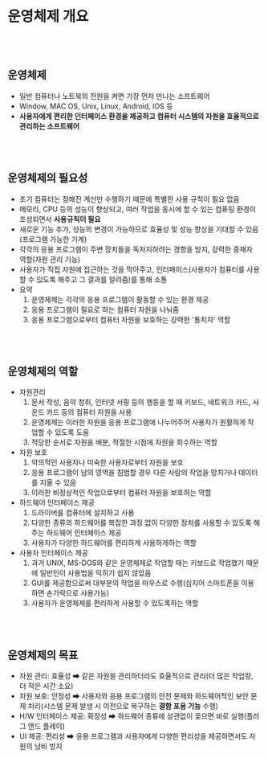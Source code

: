 # 운영체제 개요

<br><br>

## 운영체제
- 일반 컴퓨터나 노트북의 전원을 켜면 가장 먼저 만나는 소프트웨어
- Window, MAC OS, Unix, Linux, Android, IOS 등
- **사용자에게 편리한 인터페이스 환경을 제공하고 컴퓨터 시스템의 자원을 효율적으로 관리하는 소프트웨어**

<br><br>

## 운영체제의 필요성
- 초기 컴퓨터는 정해진 계산만 수행하기 때문에 특별한 사용 규칙이 필요 없음
- 메모리, CPU 등의 성능이 향상되고, 여러 작업을 동시에 할 수 있는 컴퓨팅 환경이 조성되면서 **사용규칙이 필요**
- 새로운 기능 추가, 성능의 변경이 가능하므로 효율성 및 성능 향상을 기대할 수 있음(프로그램 가능한 기계)
- 각각의 응용 프로그램이 주변 장치들을 독차지하려는 경향을 방지, 강력한 중재자 역할(자원 관리 기능)
- 사용자가 직접 자원에 접근하는 것을 막아주고, 인터페이스(사용자가 컴퓨터를 사용할 수 있도록 해주고 그 결과를 알려줌)를 통해 소통
- 요약
  1. 운영체제는 각각의 응용 프로그램이 활동할 수 있는 환경 제공
  2. 응용 프로그램이 필요로 하는 컴퓨터 자원을 나눠줌
  3. 응용 프로그램으로부터 컴퓨터 자원을 보호하는 강력한 '통치자' 역할

<br><br>
  
## 운영체제의 역할
- 자원관리
  1. 문서 작성, 음악 청취, 인터넷 서핑 등의 행동을 할 때 키보드, 네트워크 카드, 사운드 카드 등의 컴퓨터 자원을 사용
  2. 운영체제는 이러한 자원을 응용 프로그램에 나누어주어 사용자가 원활하게 작업할 수 있도록 도움
  3. 적당한 순서로 자원을 배분, 적절한 시점에 자원을 회수하는 역할
- 자원 보호
  1. 악의적인 사용자나 미숙한 사용자로부터 자원을 보호
  2. 응용 프로그램이 남의 영역을 침범할 경우 다른 사람의 작업을 망치거나 데이터를 지울 수 있음
  3. 이러한 비정상적인 작업으로부터 컴퓨터 자원을 보호하는 역할
- 하드웨어 인터페이스 제공
  1. 드라이버를 컴퓨터에 설치하고 사용
  2. 다양한 종류의 하드웨어를 복잡한 과정 없이 다양한 장치를 사용할 수 있도록 해주는 하드웨어 인터페이스 제공
  3. 사용자가 다양한 하드웨어를 편리하게 사용하게하는 역할
- 사용자 인터페이스 제공
  1. 과거 UNIX, MS-DOS와 같은 운영체제로 작업할 때는 키보드로 작업했기 때문에 일반인이 사용법을 익히기 쉽지 않았음
  2. GUI를 제공함으로써 대부분의 작업을 마우스로 수행(심지어 스마트폰을 이용하면 손가락으로 사용가능)
  3. 사용자가 운영체제를 편리하게 사용할 수 있도록하는 역할

<br><br>
  
## 운영체제의 목표
- 자원 관리: 효율성 ➡ 같은 자원을 관리하더라도 효율적으로 관리(더 많은 작업량, 더 적은 시간 소요)
- 자원 보호: 안정성 ➡ 사용자와 응용 프로그램의 안전 문제와 하드웨어적인 보안 문제 처리(시스템 문제 발생 시 이전으로 복구하는 **결함 포용 기능** 수행)
- H/W 인터페이스 제공: 확장성 ➡ 하드웨어 종류에 상관없이 꽂으면 바로 실행(플러그 앤드 플레이)
- UI 제공: 편리성 ➡ 응용 프로그램과 사용자에게 다양한 편리성을 제공하면서도 자원의 낭비 방지
